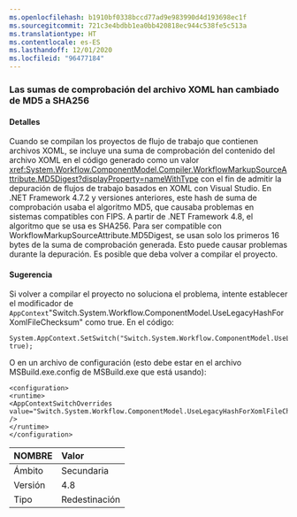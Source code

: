 ```yaml
---
ms.openlocfilehash: b1910bf0338bccd77ad9e983990d4d193698ec1f
ms.sourcegitcommit: 721c3e4bdbb1ea0bb420818ec944c538fe5c513a
ms.translationtype: HT
ms.contentlocale: es-ES
ms.lasthandoff: 12/01/2020
ms.locfileid: "96477184"
---
```

### <a name="workflow-xoml-file-checksums-changed-from-md5-to-sha256"></a>Las sumas de comprobación del archivo XOML han cambiado de MD5 a SHA256

#### <a name="details"></a>Detalles

Cuando se compilan los proyectos de flujo de trabajo que contienen archivos XOML, se incluye una suma de comprobación del contenido del archivo XOML en el código generado como un valor <xref:System.Workflow.ComponentModel.Compiler.WorkflowMarkupSourceAttribute.MD5Digest?displayProperty=nameWithType> con el fin de admitir la depuración de flujos de trabajo basados en XOML con Visual Studio. En .NET Framework 4.7.2 y versiones anteriores, este hash de suma de comprobación usaba el algoritmo MD5, que causaba problemas en sistemas compatibles con FIPS. A partir de .NET Framework 4.8, el algoritmo que se usa es SHA256. Para ser compatible con WorkflowMarkupSourceAttribute.MD5Digest, se usan solo los primeros 16 bytes de la suma de comprobación generada. Esto puede causar problemas durante la depuración. Es posible que deba volver a compilar el proyecto.

#### <a name="suggestion"></a>Sugerencia

Si volver a compilar el proyecto no soluciona el problema, intente establecer el modificador de `AppContext`&quot;Switch.System.Workflow.ComponentModel.UseLegacyHashForXomlFileChecksum&quot; como true. En el código:

<pre><code class="lang-csharp">System.AppContext.SetSwitch(&quot;Switch.System.Workflow.ComponentModel.UseLegacyHashForXomlFileChecksum&quot;, true);&#13;&#10;</code></pre>

O en un archivo de configuración (esto debe estar en el archivo MSBuild.exe.config de MSBuild.exe que está usando):

<pre><code class="lang-xml">&lt;configuration&gt;&#13;&#10;&lt;runtime&gt;&#13;&#10;&lt;AppContextSwitchOverrides value=&quot;Switch.System.Workflow.ComponentModel.UseLegacyHashForXomlFileChecksum=true&quot; /&gt;&#13;&#10;&lt;/runtime&gt;&#13;&#10;&lt;/configuration&gt;&#13;&#10;</code></pre>

| NOMBRE    | Valor       |
|:--------|:------------|
| Ámbito   | Secundaria       |
| Versión | 4.8         |
| Tipo    | Redestinación |
